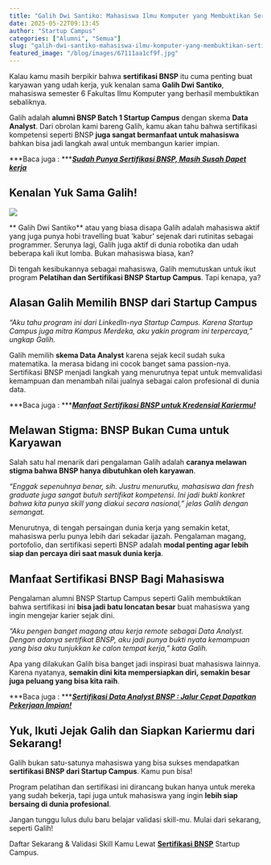 ```yaml
---
title: "Galih Dwi Santiko: Mahasiswa Ilmu Komputer yang Membuktikan Sertifikasi BNSP Bukan Cuma untuk Karyawan"
date: 2025-05-22T09:13:45
author: "Startup Campus"
categories: ["Alumni", "Semua"]
slug: "galih-dwi-santiko-mahasiswa-ilmu-komputer-yang-membuktikan-sertifikasi-bnsp-bukan-cuma-untuk-karyawan"
featured_image: "/blog/images/67111aa1cf9f.jpg"
---
```


Kalau kamu masih berpikir bahwa **sertifikasi BNSP** itu cuma penting buat karyawan yang udah kerja, yuk kenalan sama **Galih Dwi Santiko**, mahasiswa semester 6 Fakultas Ilmu Komputer yang berhasil membuktikan sebaliknya.

Galih adalah **alumni BNSP Batch 1 Startup Campus** dengan skema **Data Analyst**. Dari obrolan kami bareng Galih, kamu akan tahu bahwa sertifikasi kompetensi seperti BNSP **juga sangat bermanfaat untuk mahasiswa** bahkan bisa jadi langkah awal untuk membangun karier impian.

***Baca juga : ***[***Sudah Punya Sertifikasi BNSP, Masih Susah Dapet kerja***](https://www.startupcampus.id/blog/sudah-punya-sertifikasi-bnsp-masih-susah-dapet-kerja/)

## **Kenalan Yuk Sama Galih!**

![](https://lh7-rt.googleusercontent.com/docsz/AD_4nXfn0t0F48vyxYqVYmhfw0oGPEDCWkkfCr4v_W9anXdA4tpqvBJLcGNXRYPf39QRQi4NZxh-2UVl8-2eOBjovXA65CAA44gfht8jxGvXe21iIhO1b533Zd-uu0x3iPHprbYnvJQQOA?key=tNqg-datHbRw1fyvG-C2rQ)

** Galih Dwi Santiko** atau yang biasa disapa Galih adalah mahasiswa aktif yang juga punya hobi travelling buat ‘kabur’ sejenak dari rutinitas sebagai programmer. Serunya lagi, Galih juga aktif di dunia robotika dan udah beberapa kali ikut lomba. Bukan mahasiswa biasa, kan? 

Di tengah kesibukannya sebagai mahasiswa, Galih memutuskan untuk ikut program **Pelatihan dan Sertifikasi BNSP Startup Campus**. Tapi kenapa, ya?

## **Alasan Galih Memilih BNSP dari Startup Campus**

> 
*“Aku tahu program ini dari LinkedIn-nya Startup Campus. Karena Startup Campus juga mitra Kampus Merdeka, aku yakin program ini terpercaya,” ungkap Galih.*

Galih memilih **skema Data Analyst** karena sejak kecil sudah suka matematika. Ia merasa bidang ini cocok banget sama passion-nya. Sertifikasi BNSP menjadi langkah yang menurutnya tepat untuk memvalidasi kemampuan dan menambah nilai jualnya sebagai calon profesional di dunia data.

***Baca juga : ***[***Manfaat Sertifikasi BNSP untuk Kredensial Kariermu!***](https://www.startupcampus.id/blog/manfaat-sertifikasi-bnsp-untuk-kredensial-kariermu/)

## **Melawan Stigma: BNSP Bukan Cuma untuk Karyawan**

Salah satu hal menarik dari pengalaman Galih adalah **caranya melawan stigma bahwa BNSP hanya dibutuhkan oleh karyawan**.

> 
*“Enggak sepenuhnya benar, sih. Justru menurutku, mahasiswa dan fresh graduate juga sangat butuh sertifikat kompetensi. Ini jadi bukti konkret bahwa kita punya skill yang diakui secara nasional,” jelas Galih dengan semangat.*

Menurutnya, di tengah persaingan dunia kerja yang semakin ketat, mahasiswa perlu punya lebih dari sekadar ijazah. Pengalaman magang, portofolio, dan sertifikasi seperti BNSP adalah **modal penting agar lebih siap dan percaya diri saat masuk dunia kerja**.

## **Manfaat Sertifikasi BNSP Bagi Mahasiswa**

Pengalaman alumni BNSP Startup Campus seperti Galih membuktikan bahwa sertifikasi ini **bisa jadi batu loncatan besar** buat mahasiswa yang ingin mengejar karier sejak dini.

> 
*“Aku pengen banget magang atau kerja remote sebagai Data Analyst. Dengan adanya sertifikat BNSP, aku jadi punya bukti nyata kemampuan yang bisa aku tunjukkan ke calon tempat kerja,” kata Galih.*

Apa yang dilakukan Galih bisa banget jadi inspirasi buat mahasiswa lainnya. Karena nyatanya, **semakin dini kita mempersiapkan diri, semakin besar juga peluang yang bisa kita raih**.

***Baca juga : ***[***Sertifikasi Data Analyst BNSP : Jalur Cepat Dapatkan Pekerjaan Impian!***](https://www.startupcampus.id/blog/sertifikasi-bnsp-data-analyst-jalur-cepat-dapatkan-pekerjaan-impian/)

## **Yuk, Ikuti Jejak Galih dan Siapkan Kariermu dari Sekarang!**

Galih bukan satu-satunya mahasiswa yang bisa sukses mendapatkan **sertifikasi BNSP dari Startup Campus**. Kamu pun bisa!

Program pelatihan dan sertifikasi ini dirancang bukan hanya untuk mereka yang sudah bekerja, tapi juga untuk mahasiswa yang ingin **lebih siap bersaing di dunia profesional**.

Jangan tunggu lulus dulu baru belajar validasi skill-mu. Mulai dari sekarang, seperti Galih!

Daftar Sekarang & Validasi Skill Kamu Lewat [**Sertifikasi BNSP**](http://tartupcampus.id/sertifikasi/bnsp) Startup Campus.
